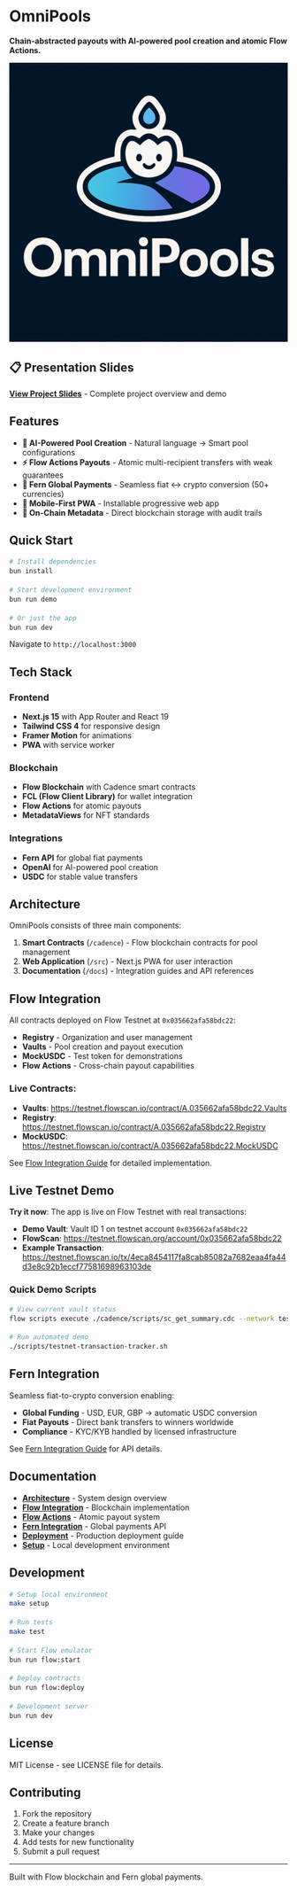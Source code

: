 # OmniPools

**Chain-abstracted payouts with AI-powered pool creation and atomic Flow Actions.**

![OmniPools](public/sticker.png)

## 📋 Presentation Slides

**[View Project Slides](https://give-squid-01274537.figma.site/)** - Complete project overview and demo

## Features

- **🤖 AI-Powered Pool Creation** - Natural language → Smart pool configurations
- **⚡ Flow Actions Payouts** - Atomic multi-recipient transfers with weak guarantees
- **🌿 Fern Global Payments** - Seamless fiat ↔ crypto conversion (50+ currencies)
- **📱 Mobile-First PWA** - Installable progressive web app
- **🔗 On-Chain Metadata** - Direct blockchain storage with audit trails

## Quick Start

```bash
# Install dependencies
bun install

# Start development environment
bun run demo

# Or just the app
bun run dev
```

Navigate to `http://localhost:3000`

## Tech Stack

### Frontend
- **Next.js 15** with App Router and React 19
- **Tailwind CSS 4** for responsive design
- **Framer Motion** for animations
- **PWA** with service worker

### Blockchain
- **Flow Blockchain** with Cadence smart contracts
- **FCL (Flow Client Library)** for wallet integration
- **Flow Actions** for atomic payouts
- **MetadataViews** for NFT standards

### Integrations
- **Fern API** for global fiat payments
- **OpenAI** for AI-powered pool creation
- **USDC** for stable value transfers

## Architecture

OmniPools consists of three main components:

1. **Smart Contracts** (`/cadence`) - Flow blockchain contracts for pool management
2. **Web Application** (`/src`) - Next.js PWA for user interaction  
3. **Documentation** (`/docs`) - Integration guides and API references

## Flow Integration

All contracts deployed on Flow Testnet at `0x035662afa58bdc22`:

- **Registry** - Organization and user management
- **Vaults** - Pool creation and payout execution  
- **MockUSDC** - Test token for demonstrations
- **Flow Actions** - Cross-chain payout capabilities

### **Live Contracts:**
- **Vaults**: https://testnet.flowscan.io/contract/A.035662afa58bdc22.Vaults
- **Registry**: https://testnet.flowscan.io/contract/A.035662afa58bdc22.Registry
- **MockUSDC**: https://testnet.flowscan.io/contract/A.035662afa58bdc22.MockUSDC

See [Flow Integration Guide](docs/flow-integration.md) for detailed implementation.

## Live Testnet Demo

**Try it now**: The app is live on Flow Testnet with real transactions:

- **Demo Vault**: Vault ID 1 on testnet account `0x035662afa58bdc22`
- **FlowScan**: https://testnet.flowscan.org/account/0x035662afa58bdc22
- **Example Transaction**: https://testnet.flowscan.io/tx/4eca8454117fa8cab85082a7682eaa4fa44d3e8c92b1eccf77581698963103de

### Quick Demo Scripts
```bash
# View current vault status
flow scripts execute ./cadence/scripts/sc_get_summary.cdc --network testnet 0x035662afa58bdc22 1

# Run automated demo
./scripts/testnet-transaction-tracker.sh
```

## Fern Integration

Seamless fiat-to-crypto conversion enabling:

- **Global Funding** - USD, EUR, GBP → automatic USDC conversion
- **Fiat Payouts** - Direct bank transfers to winners worldwide
- **Compliance** - KYC/KYB handled by licensed infrastructure

See [Fern Integration Guide](docs/fern-integration.md) for API details.

## Documentation

- **[Architecture](docs/architecture.md)** - System design overview
- **[Flow Integration](docs/flow-integration.md)** - Blockchain implementation
- **[Flow Actions](docs/flow-actions.md)** - Atomic payout system
- **[Fern Integration](docs/fern-integration.md)** - Global payments API
- **[Deployment](docs/deployment.md)** - Production deployment guide
- **[Setup](docs/setup.md)** - Local development environment

## Development

```bash
# Setup local environment
make setup

# Run tests
make test

# Start Flow emulator
bun run flow:start

# Deploy contracts
bun run flow:deploy

# Development server
bun run dev
```

## License

MIT License - see LICENSE file for details.

## Contributing

1. Fork the repository
2. Create a feature branch
3. Make your changes
4. Add tests for new functionality
5. Submit a pull request

---

Built with Flow blockchain and Fern global payments.